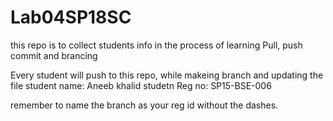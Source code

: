 # Lab04SP18SC
this repo is to collect students info in the process of learning Pull, push commit and brancing

Every student will push to this repo, while makeing branch and updating the file 
student name: Aneeb khalid
studetn Reg no: SP15-BSE-006


remember to name the branch as your reg id without the dashes.
